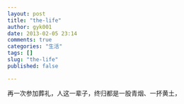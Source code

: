 ```yaml
---
layout: post
title: "the-life"
author: gyk001
date: 2013-02-05 23:14
comments: true
categories: "生活"
tags: []
slug: "the-life"
published: false

---
```


再一次参加葬礼，人这一辈子，终归都是一股青烟、一抔黄土，
